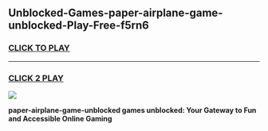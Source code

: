 
## Unblocked-Games-paper-airplane-game-unblocked-Play-Free-f5rn6
<h3>
<a href="https://premium76.site?title=paper-airplane-game-unblocked&ref=10A">CLICK TO PLAY</a></h3>
<hr>

<h3>
<a href="https://premium76.site?title=paper-airplane-game-unblocked&ref=10A">CLICK 2 PLAY</a>
  
</h3>

<a href="https://premium76.site?title=paper-airplane-game-unblocked&ref=10A"><img src="https://clearcache.store/games.png"></a>


**paper-airplane-game-unblocked games unblocked: Your Gateway to Fun and Accessible Online Gaming**
